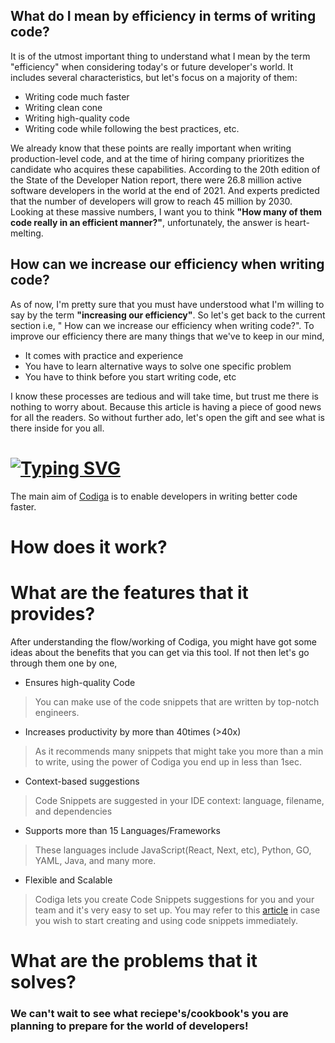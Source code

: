 ## What do I mean by efficiency in terms of writing code?
It is of the utmost important thing to understand what I mean by the term "efficiency" when considering today's or future developer's world. It includes several characteristics, but let's focus on a majority of them:
* Writing code much faster
* Writing clean cone
* Writing high-quality code
* Writing code while following the best practices, etc.

We already know that these points are really important when writing production-level code, and at the time of hiring company prioritizes the candidate who acquires these capabilities. 
According to the 20th edition of the State of the Developer Nation report, there were 26.8 million active software developers in the world at the end of 2021. And experts predicted that the number of developers will grow to reach 45 million by 2030. Looking at these massive numbers, I want you to think **"How many of them code really in an efficient manner?"**, unfortunately, the answer is heart-melting.

## How can we increase our efficiency when writing code?
As of now, I'm pretty sure that you must have understood what I'm willing to say by the term **"increasing our efficiency"**. So let's get back to the current section i.e, " How can we increase our efficiency when writing code?". To improve our efficiency there are many things that we've to keep in our mind,
* It comes with practice and experience
* You have to learn alternative ways to solve one specific problem
* You have to think before you start writing code, etc

I know these processes are tedious and will take time, but trust me there is nothing to worry about. Because this article is having a piece of good news for all the readers. So without further ado, let's open the gift and see what is there inside for you all.


# [![Typing SVG](https://readme-typing-svg.herokuapp.com?size=24&width=600&lines=C+o+d+i+g+a)](https://git.io/typing-svg)
The main aim of [Codiga](https://www.codiga.io/) is to enable developers in writing better code faster.  

# How does it work?


# What are the features that it provides? 
After understanding the flow/working of Codiga, you might have got some ideas about the benefits that you can get via this tool. If not then let's go through them one by one,
* Ensures high-quality Code 
> You can make use of the code snippets that are written by top-notch engineers.
* Increases productivity by more than 40times (>40x)
> As it recommends many snippets that might take you more than a min to write, using the power of Codiga you end up in less than 1sec. 
* Context-based suggestions
> Code Snippets are suggested in your IDE context: language, filename, and dependencies
* Supports more than 15 Languages/Frameworks
> These languages include JavaScript(React, Next, etc), Python, GO, YAML, Java, and many more. 
* Flexible and Scalable
> Codiga lets you create Code Snippets suggestions for you and your team and it's very easy to set up.
You may refer to this [article](https://dev.to/theinfosecguy/create-use-code-snippets-using-codiga-code-snippets-oa7) in case you wish to start creating and using code snippets immediately.


# What are the problems that it solves? 


### We can't wait to see what reciepe's/cookbook's you are planning to prepare for the world of developers!
